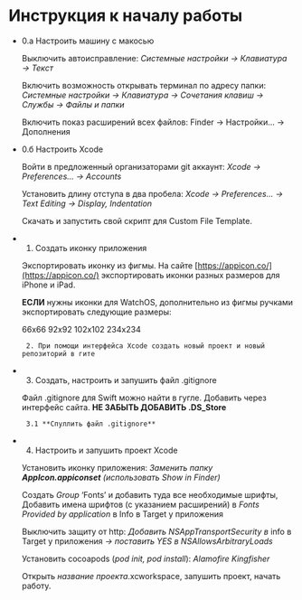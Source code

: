 # Инструкция к началу работы

- 0.а Настроить машину с макосью
    
    Выключить автоисправление:
    *Системные настройки → Клавиатура → Текст*
    
    Включить возможность открывать терминал по адресу папки:
    *Системные настройки → Клавиатура → Сочетания клавиш → Службы → Файлы и папки*
    
    Включить показ расширений всех файлов:
    Finder → Настройки... → Дополнения
    
- 0.б Настроить Xcode
    
    Войти в предложенный организаторами git аккаунт:
    *Xcode → Preferences... → Accounts*
    
    Установить длину отступа в два пробела:
    *Xcode → Preferences... → Text Editing → Display, Indentation*
    
    Скачать и запустить свой скрипт для Custom File Template.
    
- 1. Создать иконку приложения
    
    Экспортировать иконку из фигмы.
    На сайте [https://appicon.co/](https://appicon.co/) экспортировать иконки разных размеров для iPhone и iPad.
    
    **ЕСЛИ** нужны иконки для WatchOS, дополнительно из фигмы ручками экспортировать следующие размеры:
    
    66x66
    92x92
    102x102
    234x234
    

       2. При помощи интерфейса Xcode создать новый проект и новый репозиторий в гите

- 3. Создать, настроить и запушить файл .gitignore
    
    Файл .gitignore для Swift можно найти в гугле. Добавить через интерфейс сайта. **НЕ ЗАБЫТЬ ДОБАВИТЬ .DS_Store**
    

       3.1 **Спуллить файл .gitignore**

- 4. Настроить и запушить проект Xcode
    
    Установить иконку приложения:
    *Заменить папку **AppIcon.appiconset** (использовать Show in Finder)*
    
    Создать *Group* ‘Fonts’ и добавить туда все необходимые шрифты,
    Добавить имена шрифтов (с указанием расширений) в *Fonts Provided by application* в Info в Target у приложения
    
    Выключить защиту от http:
    *Добавить NSAppTransportSecurity в* info в Target у приложения *→ поставить YES в NSAllowsArbitraryLoads*
    
    Установить cocoapods (*pod init, pod install*):
    *Alamofire
    Kingfisher*
    
    Открыть *название проекта*.xcworkspace, запушить проект, начать работу.